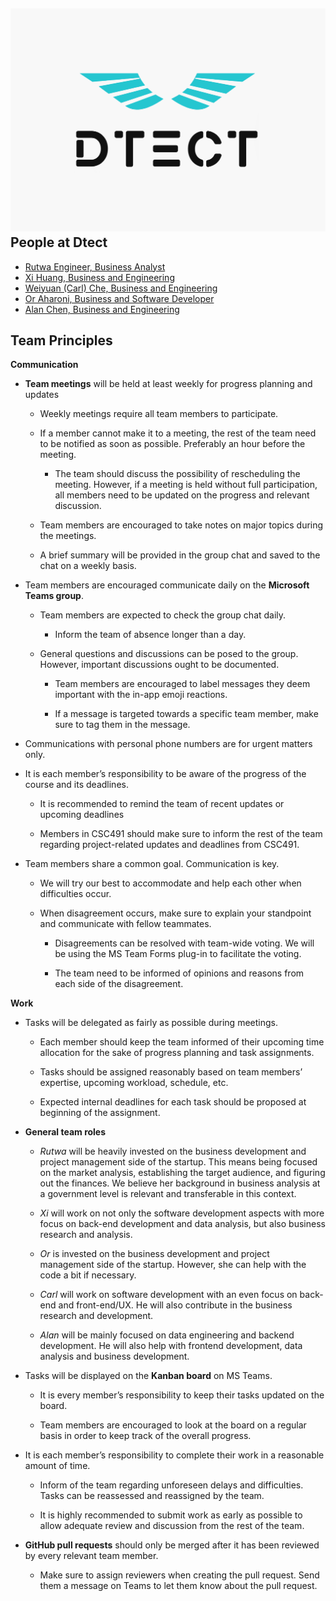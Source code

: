 ![Team Logo](../logo.png)
People at Dtect
---

- [Rutwa Engineer, Business Analyst](./rutwa.md)
- [Xi Huang, Business and Engineering](./xi.md)
- [Weiyuan (Carl) Che, Business and Engineering](./carl.md)
- [Or Aharoni, Business and Software Developer](./Or.md)
- [Alan Chen, Business and Engineering](./alan.md)


Team Principles
---

**Communication** 

- **Team meetings** will be held at least weekly for progress planning and updates 

  - Weekly meetings require all team members to participate. 

  - If a member cannot make it to a meeting, the rest of the team need to be notified as soon as possible. Preferably an hour before the meeting. 

    - The team should discuss the possibility of rescheduling the meeting. However, if a meeting is held without full participation, all members need to be updated on the progress and relevant discussion. 

  - Team members are encouraged to take notes on major topics during the meetings. 

  - A brief summary will be provided in the group chat and saved to the chat on a weekly basis. 

- Team members are encouraged communicate daily on the **Microsoft Teams group**. 

  - Team members are expected to check the group chat daily. 

    - Inform the team of absence longer than a day. 

  - General questions and discussions can be posed to the group. However, important discussions ought to be documented. 

    - Team members are encouraged to label messages they deem important with the in-app emoji reactions. 

    - If a message is targeted towards a specific team member, make sure to tag them in the message. 

- Communications with personal phone numbers are for urgent matters only. 

- It is each member’s responsibility to be aware of the progress of the course and its deadlines. 

  - It is recommended to remind the team of recent updates or upcoming deadlines 

  - Members in CSC491 should make sure to inform the rest of the team regarding project-related updates and deadlines from CSC491. 

- Team members share a common goal. Communication is key. 

  - We will try our best to accommodate and help each other when difficulties occur. 

  - When disagreement occurs, make sure to explain your standpoint and communicate with fellow teammates. 

    - Disagreements can be resolved with team-wide voting. We will be using the MS Team Forms plug-in to facilitate the voting. 

    - The team need to be informed of opinions and reasons from each side of the disagreement. 

**Work** 

- Tasks will be delegated as fairly as possible during meetings. 

  - Each member should keep the team informed of their upcoming time allocation for the sake of progress planning and task assignments. 

  - Tasks should be assigned reasonably based on team members’ expertise, upcoming workload, schedule, etc. 

  - Expected internal deadlines for each task should be proposed at beginning of the assignment. 

- **General team roles** 

  - *Rutwa* will be heavily invested on the business development and project management side of the startup. This means being focused on the market analysis, establishing the target audience, and figuring out the finances. We believe her background in business analysis at a government level is relevant and transferable in this context.  

  - *Xi* will work on not only the software development aspects with more focus on back-end development and data analysis, but also business research and analysis. 

  - *Or* is invested on the business development and project management side of the startup. However, she can help with the code a bit if necessary. 

  - *Carl* will work on software development with an even focus on back-end and front-end/UX. He will also contribute in the business research and development. 

  - *Alan* will be mainly focused on data engineering and backend development. He will also help with frontend development, data analysis and business development. 

 

- Tasks will be displayed on the **Kanban board** on MS Teams.

  - It is every member’s responsibility to keep their tasks updated on the board. 

  - Team members are encouraged to look at the board on a regular basis in order to keep track of the overall progress. 

 

 

- It is each member’s responsibility to complete their work in a reasonable amount of time. 

  - Inform of the team regarding unforeseen delays and difficulties. Tasks can be reassessed and reassigned by the team. 

  - It is highly recommended to submit work as early as possible to allow adequate review and discussion from the rest of the team. 

- **GitHub pull requests** should only be merged after it has been reviewed by every relevant team member. 

  - Make sure to assign reviewers when creating the pull request. Send them a message on Teams to let them know about the pull request. 
